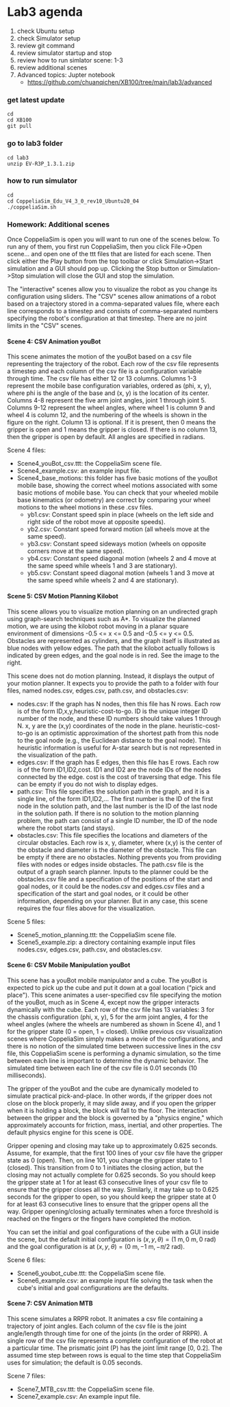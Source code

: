 # Lab3 agenda
1. check Ubuntu setup 
2. check Simulator setup 
3. review git command 
4. review simulator startup and stop 
5. review how to run simlator scene: 1-3 
6. review additional scenes 
7. Advanced topics: Jupter notebook 
   * https://github.com/chuanqichen/XB100/tree/main/lab3/advanced

### get latest update
```
cd 
cd XB100
git pull
```

### go to lab3 folder
```
cd lab3
unzip EV-R3P_1.3.1.zip
```

### how to run simulator 
```
cd 
cd CoppeliaSim_Edu_V4_3_0_rev10_Ubuntu20_04
./coppeliaSim.sh
```
### Homework: Additional scenes 
Once CoppeliaSim is open you will want to run one of the scenes below. To run any of them, you first run CoppeliaSim, then you click File->Open scene... and open one of the ttt files that are listed for each scene. Then click either the Play button from the top toolbar or click Simulation->Start simulation and a GUI should pop up. Clicking the Stop button or Simulation->Stop simulation will close the GUI and stop the simulation.

The "interactive" scenes allow you to visualize the robot as you change its configuration using sliders. The "CSV" scenes allow animations of a robot based on a trajectory stored in a comma-separated values file, where each line corresponds to a timestep and consists of comma-separated numbers specifying the robot's configuration at that timestep. There are no joint limits in the "CSV" scenes.

#### Scene 4: CSV Animation youBot
This scene animates the motion of the youBot based on a csv file representing the trajectory of the robot. Each row of the csv file represents a timestep and each column of the csv file is a configuration variable through time. The csv file has either 12 or 13 columns. Columns 1-3 represent the mobile base configuration variables, ordered as (phi, x, y), where phi is the angle of the base and (x, y) is the location of its center. Columns 4-8 represent the five arm joint angles, joint 1 through joint 5. Columns 9-12 represent the wheel angles, where wheel 1 is column 9 and wheel 4 is column 12, and the numbering of the wheels is shown in the figure on the right. Column 13 is optional. If it is present, then 0 means the gripper is open and 1 means the gripper is closed. If there is no column 13, then the gripper is open by default. All angles are specified in radians.

Scene 4 files:
* Scene4_youBot_csv.ttt: the CoppeliaSim scene file.
* Scene4_example.csv: an example input file.
* Scene4_base_motions: this folder has five basic motions of the youBot mobile base, showing the correct wheel motions associated with some basic motions of mobile base. You can check that your wheeled mobile base kinematics (or odometry) are correct by comparing your wheel motions to the wheel motions in these .csv files.
  * yb1.csv: Constant speed spin in place (wheels on the left side and right side of the robot move at opposite speeds).
  * yb2.csv: Constant speed forward motion (all wheels move at the same speed).
  * yb3.csv: Constant speed sideways motion (wheels on opposite corners move at the same speed).
  * yb4.csv: Constant speed diagonal motion (wheels 2 and 4 move at the same speed while wheels 1 and 3 are stationary).
  * yb5.csv: Constant speed diagonal motion (wheels 1 and 3 move at the same speed while wheels 2 and 4 are stationary).

#### Scene 5: CSV Motion Planning Kilobot
This scene allows you to visualize motion planning on an undirected graph using graph-search techniques such as A*. To visualize the planned motion, we are using the kilobot robot moving in a planar square environment of dimensions -0.5 <= x <= 0.5 and -0.5 <= y <= 0.5. Obstacles are represented as cylinders, and the graph itself is illustrated as blue nodes with yellow edges. The path that the kilobot actually follows is indicated by green edges, and the goal node is in red. See the image to the right.

This scene does not do motion planning. Instead, it displays the output of your motion planner. It expects you to provide the path to a folder with four files, named nodes.csv, edges.csv, path.csv, and obstacles.csv:

* nodes.csv: If the graph has N nodes, then this file has N rows. Each row is of the form ID,x,y,heuristic-cost-to-go. ID is the unique integer ID number of the node, and these ID numbers should take values 1 through N. x, y are the (x,y) coordinates of the node in the plane. heuristic-cost-to-go is an optimistic approximation of the shortest path from this node to the goal node (e.g., the Euclidean distance to the goal node). This heuristic information is useful for A-star search but is not represented in the visualization of the path.
* edges.csv: If the graph has E edges, then this file has E rows. Each row is of the form ID1,ID2,cost. ID1 and ID2 are the node IDs of the nodes connected by the edge. cost is the cost of traversing that edge. This file can be empty if you do not wish to display edges.
* path.csv: This file specifies the solution path in the graph, and it is a single line, of the form ID1,ID2,... The first number is the ID of the first node in the solution path, and the last number is the ID of the last node in the solution path. If there is no solution to the motion planning problem, the path can consist of a single ID number, the ID of the node where the robot starts (and stays).
* obstacles.csv: This file specifies the locations and diameters of the circular obstacles. Each row is x, y, diameter, where (x,y) is the center of the obstacle and diameter is the diameter of the obstacle. This file can be empty if there are no obstacles.
Nothing prevents you from providing files with nodes or edges inside obstacles. The path.csv file is the output of a graph search planner. Inputs to the planner could be the obstacles.csv file and a specification of the positions of the start and goal nodes, or it could be the nodes.csv and edges.csv files and a specification of the start and goal nodes, or it could be other information, depending on your planner. But in any case, this scene requires the four files above for the visualization.

Scene 5 files:
* Scene5_motion_planning.ttt: the CoppeliaSim scene file.
* Scene5_example.zip: a directory containing example input files nodes.csv, edges.csv, path.csv, and obstacles.csv.

#### Scene 6: CSV Mobile Manipulation youBot
This scene has a youBot mobile manipulator and a cube. The youBot is expected to pick up the cube and put it down at a goal location ("pick and place"). This scene animates a user-specified csv file specifying the motion of the youBot, much as in Scene 4, except now the gripper interacts dynamically with the cube. Each row of the csv file has 13 variables: 3 for the chassis configuration (phi, x, y), 5 for the arm joint angles, 4 for the wheel angles (where the wheels are numbered as shown in Scene 4), and 1 for the gripper state (0 = open, 1 = closed). Unlike previous csv visualization scenes where CoppeliaSim simply makes a movie of the configurations, and there is no notion of the simulated time between successive lines in the csv file, this CoppeliaSim scene is performing a dynamic simulation, so the time between each line is important to determine the dynamic behavior. The simulated time between each line of the csv file is 0.01 seconds (10 milliseconds).

The gripper of the youBot and the cube are dynamically modeled to simulate practical pick-and-place. In other words, if the gripper does not close on the block properly, it may slide away, and if you open the gripper when it is holding a block, the block will fall to the floor. The interaction between the gripper and the block is governed by a "physics engine," which approximately accounts for friction, mass, inertial, and other properties. The default physics engine for this scene is ODE.

Gripper opening and closing may take up to approximately 0.625 seconds. Assume, for example, that the first 100 lines of your csv file have the gripper state as 0 (open). Then, on line 101, you change the gripper state to 1 (closed). This transition from 0 to 1 initiates the closing action, but the closing may not actually complete for 0.625 seconds. So you should keep the gripper state at 1 for at least 63 consecutive lines of your csv file to ensure that the gripper closes all the way. Similarly, it may take up to 0.625 seconds for the gripper to open, so you should keep the gripper state at 0 for at least 63 consecutive lines to ensure that the gripper opens all the way. Gripper opening/closing actually terminates when a force threshold is reached on the fingers or the fingers have completed the motion.

You can set the initial and goal configurations of the cube with a GUI inside the scene, but the default initial configuration is $(x,y,\theta) = (1~\text{m}, 0~\text{m}, 0~\text{rad})$ and the goal configuration is at $(x,y,\theta) = (0~\text{m},-1~\text{m},-\pi/2~\text{rad})$.

Scene 6 files:
* Scene6_youbot_cube.ttt: the CoppeliaSim scene file.
* Scene6_example.csv: an example input file solving the task when the cube's initial and goal configurations are the defaults.

#### Scene 7: CSV Animation MTB
This scene simulates a RRPR robot. It animates a csv file containing a trajectory of joint angles. Each column of the csv file is the joint angle/length through time for one of the joints (in the order of RRPR). A single row of the csv file represents a complete configuration of the robot at a particular time. The prismatic joint (P) has the joint limit range [0, 0.2]. The assumed time step between rows is equal to the time step that CoppeliaSim uses for simulation; the default is 0.05 seconds.

Scene 7 files:
* Scene7_MTB_csv.ttt: the CoppeliaSim scene file.
* Scene7_example.csv: An example input file.
